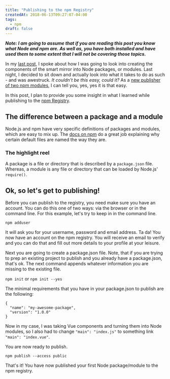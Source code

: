 ```yaml
---
title: "Publishing to the npm Registry"
createdAt: 2018-06-13T09:27:07-04:00
tags:
  - npm
draft: false
---
```


**_Note: I am going to assume that if you are reading this post you know what Node and npm are. As well as, you have both installed and have used them to some extent that I will not be covering those topics._**

In my [last post][mcm1], I spoke about how I was going to look into creating the components of the smart mirror into Node packages, or modules. Last night, I decided to sit down and actually look into what it takes to do as such - and was awestruck. _It couldn't be this easy, could it?_ As a [new publisher of two npm modules][mcm2], I can tell you, yes, yes it is that easy.

In this post, I plan to provide you some insight in what I learned while publishing to the [npm Registry][npm1].

## The difference between a package and a module

Node.js and npm have very specific definitions of packages and modules, which are easy to mix up. The [docs on npm][npm2] do a great job explaining why certain default files are named the way they are.

### The highlight reel

A package is a file or directory that is described by a `package.json` file. Whereas, a module is any file or directory that can be loaded by Node.js' `require()`.

## Ok, so let's get to publishing!

Before you can publish to the registry, you need make sure you have an account. You can do this one of two ways: via the browser or in the command line. For this example, let's try to keep in in the command line.

`npm adduser`

It will ask you for your username, password and email address. Ta da! You now have an account on the npm registry. You will receive an email to verify and you can do that and fill out more details to your profile at your leisure.

Next you are going to create a package.json file. Note, that if you are trying to prep an existing project to publish and you already have a package.json, that's ok. The next command appends whatever information you are missing to the existing file.

`npm init` or `npm init --yes`

The minimal requirements that you have in your package.json to publish are the following:

    {
      "name": "my-awesome-package",
      "version": "1.0.0"
    }

Now in my case, I was taking Vue components and turning them into Node modules, so I also had to change `"main": "index.js"` to something link `"main": "index.vue"`.

You are now ready to publish.

`npm publish --access public`

That's it! You have now published your first Node package/module to the npm registry.

  [mcm1]: https://blog.morsecodemedia.com/architectural-short-sightedness/ "Architectural Short-sightedness on the MorseCodeMedia blog."
  [mcm2]: https://www.npmjs.com/~brandonmorse "Brandon Morse on the NPM Registry"
  [npm1]: https://www.npmjs.com/ "The npm registry"
  [npm2]: https://docs.npmjs.com/getting-started/packages "Packages vs Modules"


